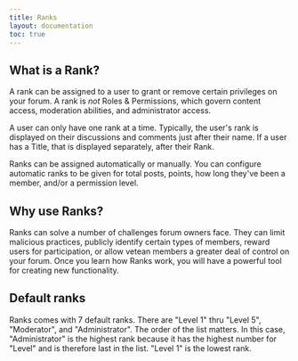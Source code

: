 ```yaml
---
title: Ranks
layout: documentation
toc: true
---
```


## What is a Rank?

A rank can be assigned to a user to grant or remove certain privileges on your forum. A rank is *not* Roles & Permissions, which govern content access, moderation abilities, and administrator access.

A user can only have one rank at a time. Typically, the user's rank is displayed on their discussions and comments just after their name. If a user has a Title, that is displayed separately, after their Rank. 

Ranks can be assigned automatically or manually. You can configure automatic ranks to be given for total posts, points, how long they've been a member, and/or a permission level. 

## Why use Ranks?

Ranks can solve a number of challenges forum owners face. They can limit malicious practices, publicly identify certain types of members, reward users for participation, or allow vetean members a greater deal of control on your forum. Once you learn how Ranks work, you will have a powerful tool for creating new functionality.

## Default ranks

Ranks comes with 7 default ranks. There are "Level 1" thru "Level 5", "Moderator", and "Administrator". The order of the list matters. In this case, "Administrator" is the highest rank because it has the highest number for "Level" and is therefore last in the list. "Level 1" is the lowest rank.
